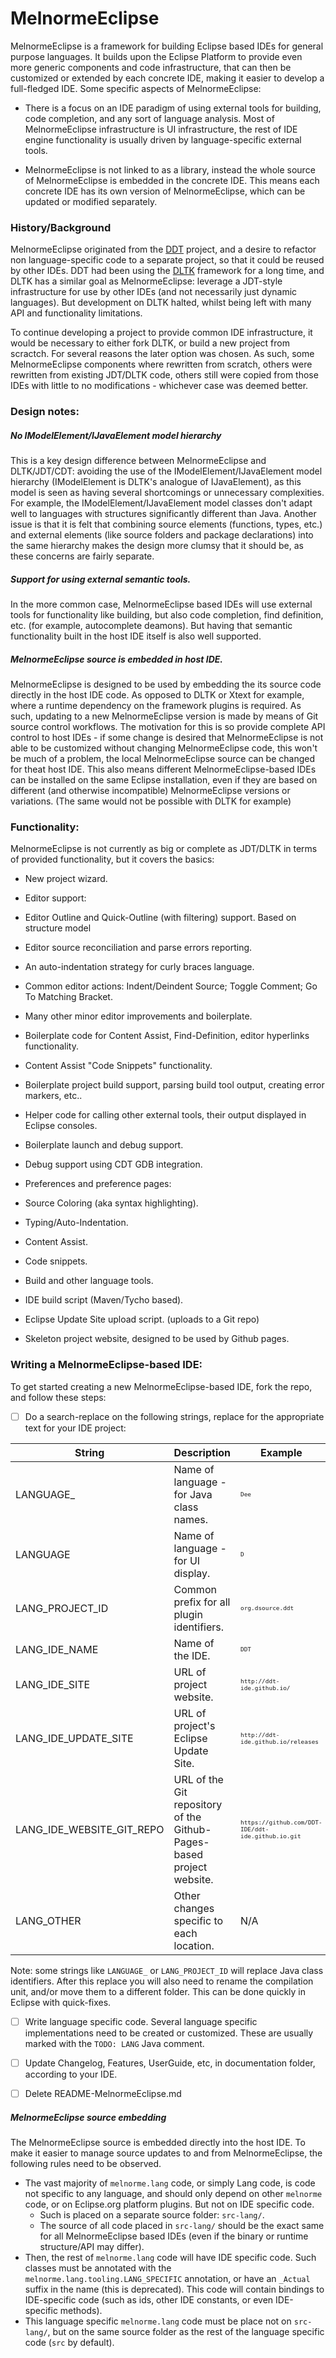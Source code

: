 MelnormeEclipse
================

MelnormeEclipse is a framework for building Eclipse based IDEs for general purpose languages. It builds upon the Eclipse Platform to provide even more generic components and code infrastructure, that can then be customized or extended by each concrete IDE, making it easier to develop a full-fledged IDE. Some specific aspects of MelnormeEclipse:

* There is a focus on an IDE paradigm of using external tools for building, code completion, and any sort of language analysis. Most of MelnormeEclipse infrastructure is UI infrastructure, the rest of IDE engine functionality is usually driven by language-specific external tools.

* MelnormeEclipse is not linked to as a library, instead the whole source of MelnormeEclipse is embedded in the concrete IDE. This means each concrete IDE has its own version of MelnormeEclipse, which can be updated or modified separately. 

### History/Background

MelnormeEclipse originated from the [DDT](http://ddt-ide.github.io/) project, and a desire to refactor non language-specific code to a separate project, so that it could be reused by other IDEs. DDT had been using the [DLTK](https://eclipse.org/dltk/) framework for a long time, and DLTK has a similar goal as MelnormeEclipse: leverage a JDT-style infrastructure for use by other IDEs (and not necessarily just dynamic languages). But development on DLTK halted, whilst being left with many API and functionality limitations. 

To continue developing a project to provide common IDE infrastructure, it would be necessary to either fork DLTK, or build a new project from scractch. For several reasons the later option was chosen. As such, some MelnormeEclipse components where rewritten from scratch, others were rewritten from existing JDT/DLTK code, others still were copied from those IDEs with little to no modifications - whichever case was deemed better. 


### Design notes:

##### No IModelElement/IJavaElement model hierarchy
This is a key design difference between MelnormeEclipse and DLTK/JDT/CDT: avoiding the use of the IModelElement/IJavaElement model hierarchy (IModelElement is DLTK's analogue of IJavaElement), as this model is seen as having several shortcomings or unnecessary complexities. For example, the IModelElement/IJavaElement model classes don't adapt well to languages with structures significantly different than Java. Another issue is that it is felt that combining source elements (functions, types, etc.) and external elements (like source folders and package declarations) into the same hierarchy makes the design more clumsy that it should be, as these concerns are fairly separate.

##### Support for using external semantic tools.
In the more common case, MelnormeEclipse based IDEs will use external tools for functionality like building, but also code completion, find definition, etc. (for example, autocomplete deamons). But having that semantic functionality built in the host IDE itself is also well supported.

##### MelnormeEclipse source is embedded in host IDE.
MelnormeEclipse is designed to be used by embedding the its source code directly in the host IDE code. 
As opposed to DLTK or Xtext for example, where a runtime dependency on the framework plugins is required. 
As such, updating to a new MelnormeEclipse version is made by means of Git source control workflows. The motivation 
for this is so provide complete API control to host IDEs - if some change is desired that MelnormeEclipse is not able 
to be customized without changing MelnormeEclipse code, this won't be much of a problem, the local MelnormeEclipse source can be changed for theat host IDE. This also means different MelnormeEclipse-based IDEs can be installed on the same Eclipse installation, even if they are based on different (and otherwise incompatible) MelnormeEclipse versions or variations.
(The same would not be possible with DLTK for example)

### Functionality:

MelnormeEclipse is not currently as big or complete as JDT/DLTK in terms of provided functionality, but it covers the basics:

* New project wizard.

* Editor support:
 * Editor Outline and Quick-Outline (with filtering) support. Based on structure model
 * Editor source reconciliation and parse errors reporting.
 * An auto-indentation strategy for curly braces language.
 * Common editor actions: Indent/Deindent Source; Toggle Comment; Go To Matching Bracket.
 * Many other minor editor improvements and boilerplate.
 * Boilerplate code for Content Assist, Find-Definition, editor hyperlinks functionality.

* Content Assist "Code Snippets" functionality.

* Boilerplate project build support, parsing build tool output, creating error markers, etc..
 * Helper code for calling other external tools, their output displayed in Eclipse consoles.

* Boilerplate launch and debug support.
 * Debug support using CDT GDB integration.

* Preferences and preference pages: 
 * Source Coloring (aka syntax highlighting).
 * Typing/Auto-Indentation.
 * Content Assist.
 * Code snippets.
 * Build and other language tools.

* IDE build script (Maven/Tycho based).
 * Eclipse Update Site upload script. (uploads to a Git repo)
 * Skeleton project website, designed to be used by Github pages.

 
### Writing a MelnormeEclipse-based IDE:

To get started creating a new MelnormeEclipse-based IDE, fork the repo, and follow these steps:

 * [ ] Do a search-replace on the following strings, replace for the appropriate text for your IDE project:

| String 	| Description | Example |
|---------	|--------------	| -----	|
|LANGUAGE_ |  Name of language - for Java class names.| <sub><sup>`Dee`</sup></sub> |
|LANGUAGE  | Name of language - for UI display. | <sub><sup>`D`</sup></sub> |
|LANG_PROJECT_ID | Common prefix for all plugin identifiers. | <sub><sup>`org.dsource.ddt`</sup></sub> |
|LANG_IDE_NAME   | Name of the IDE. | <sub><sup>`DDT`</sup></sub> |
|LANG_IDE_SITE   |  URL of project website. | <sub><sup>`http://ddt-ide.github.io/`</sup></sub> |
|LANG_IDE_UPDATE_SITE| URL of project's Eclipse Update Site. | <sub><sup>`http://ddt-ide.github.io/releases`</sup></sub> |
|LANG_IDE_WEBSITE_GIT_REPO| URL of the Git repository of the Github-Pages-based project website. | <sub><sup>`https://github.com/DDT-IDE/ddt-ide.github.io.git`</sup></sub>  |
|LANG_OTHER      | Other changes specific to each location. | N/A |

 Note: some strings like `LANGUAGE_` or `LANG_PROJECT_ID`  will replace Java class identifiers. After this replace you will also need to rename the compilation unit, and/or move them to a different folder. This can be done quickly in Eclipse with quick-fixes.

* [ ] Write language specific code. Several language specific implementations need to be created or customized. These are usually marked with the `TODO: LANG` Java comment.

* [ ] Update Changelog, Features, UserGuide, etc, in documentation folder, according to your IDE.

* [ ] Delete README-MelnormeEclipse.md


##### MelnormeEclipse source embedding
The MelnormeEclipse source is embedded directly into the host IDE. To make it easier to manage source updates to and from MelnormeEclipse, the following rules need to be observed. 

 * The vast majority of `melnorme.lang` code, or simply Lang code, is code not specific to any language, and should only depend on other `melnorme` code, or on Eclipse.org platform plugins. But not on IDE specific code.   
   * Such is placed on a separate source folder: `src-lang/`.
   * The source of all code placed in `src-lang/` should be the exact same for all MelnormeEclipse based IDEs (even if the binary or runtime structure/API may differ).
 * Then, the rest of `melnorme.lang` code will have IDE specific code. Such classes must be annotated with the `melnorme.lang.tooling.LANG_SPECIFIC` annotation, or have an `_Actual` suffix in the name (this is deprecated). This code will contain bindings to IDE-specific code (such as ids, other IDE constants, or even IDE-specific methods).
  * This language specific `melnorme.lang` code must be place not on `src-lang/`, but on the same source folder as the rest of the language specific code (`src` by default).
